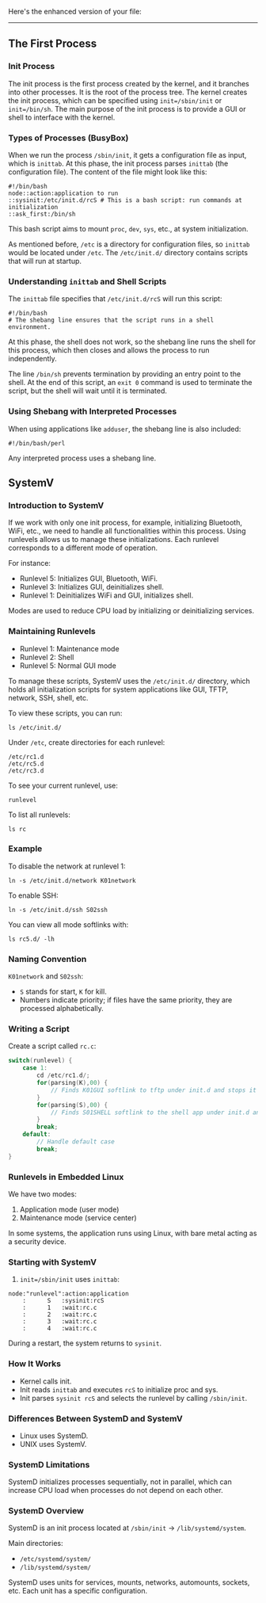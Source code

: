 Here's the enhanced version of your file:

---

## The First Process
### Init Process

The init process is the first process created by the kernel, and it branches into other processes. It is the root of the process tree. The kernel creates the init process, which can be specified using `init=/sbin/init` or `init=/bin/sh`. The main purpose of the init process is to provide a GUI or shell to interface with the kernel.

### Types of Processes (BusyBox)
When we run the process `/sbin/init`, it gets a configuration file as input, which is `inittab`. At this phase, the init process parses `inittab` (the configuration file). The content of the file might look like this:
```
#!/bin/bash
node::action:application to run
::sysinit:/etc/init.d/rcS # This is a bash script: run commands at initialization
::ask_first:/bin/sh
```
This bash script aims to mount `proc`, `dev`, `sys`, etc., at system initialization.

As mentioned before, `/etc` is a directory for configuration files, so `inittab` would be located under `/etc`. The `/etc/init.d/` directory contains scripts that will run at startup.

### Understanding `inittab` and Shell Scripts
The `inittab` file specifies that `/etc/init.d/rcS` will run this script:
```
#!/bin/bash
# The shebang line ensures that the script runs in a shell environment.
```
At this phase, the shell does not work, so the shebang line runs the shell for this process, which then closes and allows the process to run independently.

The line `/bin/sh` prevents termination by providing an entry point to the shell. At the end of this script, an `exit 0` command is used to terminate the script, but the shell will wait until it is terminated.

### Using Shebang with Interpreted Processes
When using applications like `adduser`, the shebang line is also included:
```
#!/bin/bash/perl
```
Any interpreted process uses a shebang line.

## SystemV

### Introduction to SystemV
If we work with only one init process, for example, initializing Bluetooth, WiFi, etc., we need to handle all functionalities within this process. Using runlevels allows us to manage these initializations. Each runlevel corresponds to a different mode of operation.

For instance:
- Runlevel 5: Initializes GUI, Bluetooth, WiFi.
- Runlevel 3: Initializes GUI, deinitializes shell.
- Runlevel 1: Deinitializes WiFi and GUI, initializes shell.

Modes are used to reduce CPU load by initializing or deinitializing services.

### Maintaining Runlevels
- Runlevel 1: Maintenance mode
- Runlevel 2: Shell
- Runlevel 5: Normal GUI mode

To manage these scripts, SystemV uses the `/etc/init.d/` directory, which holds all initialization scripts for system applications like GUI, TFTP, network, SSH, shell, etc.

To view these scripts, you can run:
```
ls /etc/init.d/
```
Under `/etc`, create directories for each runlevel:
```
/etc/rc1.d
/etc/rc5.d
/etc/rc3.d
```
To see your current runlevel, use:
```
runlevel
```
To list all runlevels:
```
ls rc
```
### Example
To disable the network at runlevel 1:
```
ln -s /etc/init.d/network K01network
```
To enable SSH:
```
ln -s /etc/init.d/ssh S02ssh
```
You can view all mode softlinks with:
```
ls rc5.d/ -lh
```
### Naming Convention
`K01network` and `S02ssh`:
- `S` stands for start, `K` for kill.
- Numbers indicate priority; if files have the same priority, they are processed alphabetically.

### Writing a Script
Create a script called `rc.c`:
```c
switch(runlevel) {
    case 1:
        cd /etc/rc1.d/;
        for(parsing(K),00) {
            // Finds K01GUI softlink to tftp under init.d and stops it
        }
        for(parsing(S),00) {
            // Finds S01SHELL softlink to the shell app under init.d and starts it
        }
        break;
    default:
        // Handle default case
        break;
}
```
### Runlevels in Embedded Linux
We have two modes:
1. Application mode (user mode)
2. Maintenance mode (service center)

In some systems, the application runs using Linux, with bare metal acting as a security device.

### Starting with SystemV
1. `init=/sbin/init` uses `inittab`:
```
node:"runlevel":action:application
    :      S   :sysinit:rcS
    :      1   :wait:rc.c
    :      2   :wait:rc.c
    :      3   :wait:rc.c
    :      4   :wait:rc.c
```
During a restart, the system returns to `sysinit`.

### How It Works
- Kernel calls init.
- Init reads `inittab` and executes `rcS` to initialize proc and sys.
- Init parses `sysinit rcS` and selects the runlevel by calling `/sbin/init`.

### Differences Between SystemD and SystemV
- Linux uses SystemD.
- UNIX uses SystemV.

### SystemD Limitations
SystemD initializes processes sequentially, not in parallel, which can increase CPU load when processes do not depend on each other.

### SystemD Overview
SystemD is an init process located at `/sbin/init` -> `/lib/systemd/system`.

Main directories:
- `/etc/systemd/system/`
- `/lib/systemd/system/`

SystemD uses units for services, mounts, networks, automounts, sockets, etc. Each unit has a specific configuration.

